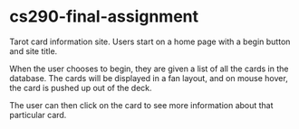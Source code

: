 # cs290-final-assignment
Tarot card information site.
Users start on a home page with a begin button and site title.

When the user chooses to begin, they are given a list of all the cards in the database. The cards will be displayed in a fan layout, and on mouse hover, the card is pushed up out of the deck.

The user can then click on the card to see more information about that particular card.
